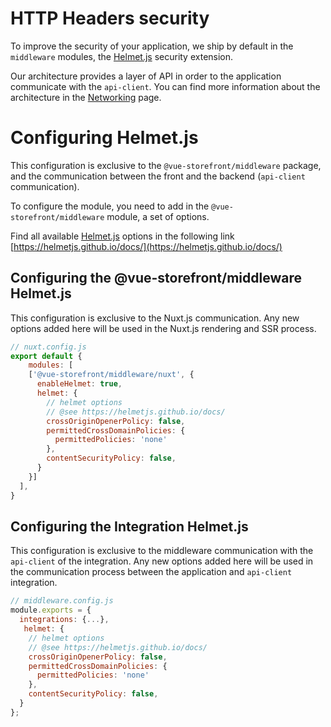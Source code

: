 # HTTP Headers security

To improve the security of your application, we ship by default in the `middleware` modules, the [Helmet.js](https://helmetjs.github.io/) security extension.

Our architecture provides a layer of API in order to the application communicate with the `api-client`. You can find more information about the architecture in the [Networking](/architecture/networking.html) page.

# Configuring Helmet.js

This configuration is exclusive to the `@vue-storefront/middleware` package, and the communication between the front and the backend (`api-client` communication).

To configure the module, you need to add in the `@vue-storefront/middleware` module, a set of options.

Find all available [Helmet.js](https://helmetjs.github.io/) options in the following link [https://helmetjs.github.io/docs/](https://helmetjs.github.io/docs/)

## Configuring the @vue-storefront/middleware Helmet.js

This configuration is exclusive to the Nuxt.js communication. Any new options added here will be used in the Nuxt.js rendering and SSR process.

```javascript
// nuxt.config.js
export default {
    modules: [
    ['@vue-storefront/middleware/nuxt', {
      enableHelmet: true,
      helmet: {
        // helmet options
        // @see https://helmetjs.github.io/docs/
        crossOriginOpenerPolicy: false,
        permittedCrossDomainPolicies: {
          permittedPolicies: 'none'
        },
        contentSecurityPolicy: false,
      }
    }]
  ],
}
```

## Configuring the Integration Helmet.js

This configuration is exclusive to the middleware communication with the `api-client` of the integration. Any new options added here will be used in the communication process between the application and `api-client` integration.

```javascript
// middleware.config.js
module.exports = {
  integrations: {...},
   helmet: {
    // helmet options
    // @see https://helmetjs.github.io/docs/
    crossOriginOpenerPolicy: false,
    permittedCrossDomainPolicies: {
      permittedPolicies: 'none'
    },
    contentSecurityPolicy: false,
  }
};
```
